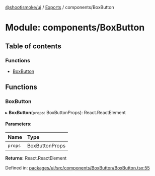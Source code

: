 [@shootismoke/ui](../README.md) / [Exports](../modules.md) / components/BoxButton

# Module: components/BoxButton

## Table of contents

### Functions

- [BoxButton](components_boxbutton.md#boxbutton)

## Functions

### BoxButton

▸ **BoxButton**(`props`: BoxButtonProps): React.ReactElement

#### Parameters:

Name | Type |
:------ | :------ |
`props` | BoxButtonProps |

**Returns:** React.ReactElement

Defined in: [packages/ui/src/components/BoxButton/BoxButton.tsx:55](https://github.com/shootismoke/common/blob/1e71707/packages/ui/src/components/BoxButton/BoxButton.tsx#L55)
